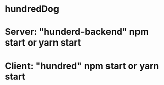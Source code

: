# hundredDog
# Server: "hunderd-backend" npm start or yarn start
# Client: "hundred" npm start or yarn start
